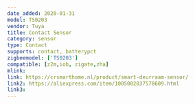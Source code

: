 ```yaml
---
date_added: 2020-01-31
model: TS0203
vendor: Tuya
title: Contact Sensor
category: sensor
type: Contact
supports: contact, batterypct
zigbeemodel: ['TS0203']
compatible: [z2m,iob, zigate,zha]
mlink: 
link: https://crsmarthome.nl/product/smart-deurraam-sensor/
link2: https://aliexpress.com/item/1005002037578609.html
link3: 
---
```

